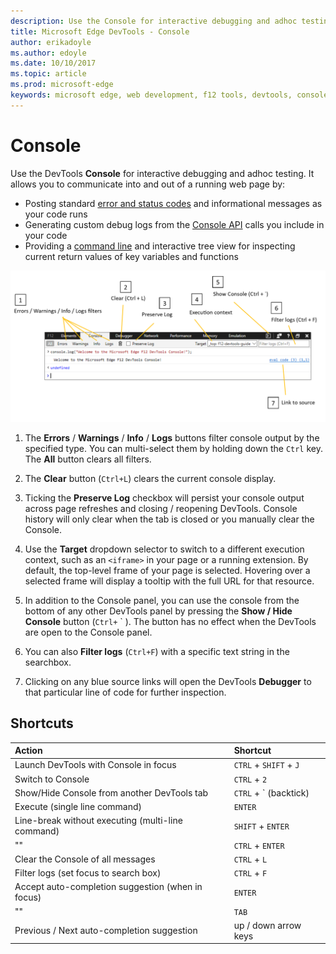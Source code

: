 ```yaml
---
description: Use the Console for interactive debugging and adhoc testing
title: Microsoft Edge DevTools - Console
author: erikadoyle
ms.author: edoyle
ms.date: 10/10/2017
ms.topic: article
ms.prod: microsoft-edge
keywords: microsoft edge, web development, f12 tools, devtools, console
---
```


# Console

Use the DevTools **Console** for interactive debugging and adhoc testing. It allows you to communicate into and out of a running web page by:

 - Posting standard [error and status codes](./console/error-and-status-codes.md) and informational messages as your code runs
 - Generating custom debug logs from the [Console API](./console/console-api.md) calls you include in your code
 - Providing a [command line](./console/command-line.md) and interactive tree view for inspecting current return values of key variables and functions

![The Microsoft Edge DevTools console](./media/console.png)

1. The **Errors** / **Warnings** / **Info** / **Logs** buttons filter console output by the specified type. You can multi-select them by holding down the `Ctrl` key. The **All** button clears all filters.

2. The **Clear** button (`Ctrl+L`) clears the current console display.

3. Ticking the **Preserve Log** checkbox will persist your console output across page refreshes and closing / reopening DevTools. Console history will only clear when the tab is closed or you manually clear the Console.

4. Use the **Target** dropdown selector to switch to a different execution context, such as an `<iframe>` in your page or a running extension. By default, the top-level frame of your page is selected. Hovering over a selected frame will display a tooltip with the full URL for that resource.

5. In addition to the Console panel, you can use the console from the bottom of any other DevTools panel by pressing the **Show / Hide Console** button (`Ctrl+` ` ). The button has no effect when the DevTools are open to the Console panel.

6. You can also **Filter logs** (`Ctrl+F`) with a specific text string in the searchbox.

7. Clicking on any blue source links will open the DevTools **Debugger** to that particular line of code for further inspection.

## Shortcuts

Action | Shortcut
:------------ | :-------------
Launch DevTools with Console in focus | `CTRL` + `SHIFT` + `J`
Switch to Console | `CTRL` + `2`
Show/Hide Console from another DevTools tab | `CTRL` + ` (backtick)
Execute (single line command) | `ENTER`
Line-break without executing (multi-line command) | `SHIFT` + `ENTER`
""  | `CTRL` + `ENTER`
Clear the Console of all messages | `CTRL` + `L`
Filter logs (set focus to search box) | `CTRL` + `F` 
Accept auto-completion suggestion (when in focus) | `ENTER`
"" | `TAB`
Previous / Next auto-completion suggestion | up / down arrow keys

